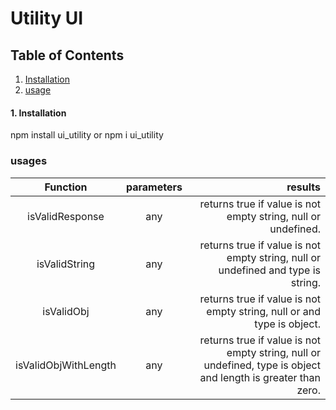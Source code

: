 # Utility UI

## <a name="table-of-contents">Table of Contents</a>
1. [Installation](#Installation)
1. [usage](#usages)






#### 1. Installation

npm install ui_utility or npm i ui_utility






### usages

|  Function  |  parameters   | results                                                                                                                                                
|:----------:|:----------:| -----------------------:|
| isValidResponse  | any | returns true if value is not empty string, null or undefined.
| isValidString    | any | returns true if value is not empty string, null or undefined and type is string.
| isValidObj  | any | returns true if value is not empty string, null or and type is object.
| isValidObjWithLength  | any | returns true if value is not empty string, null or undefined, type is object and length is greater than zero.
  

